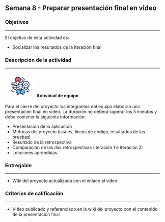 ## Semana 8 - Preparar presentación final en video

### Objetivos

---

El objetivo de esta actividad es:

- Socializar los resultados de la iteración final

### Descripción de la actividad

---

#### ![](./../../assets/images/grupo.png) Actividad de equipo

Para el cierre del proyecto los integrantes del equipo elaboran una presentación final en video. La duración no deberá superar los 5 minutos y debe contener la siguiente información:

- Presentación de la aplicación
- Métricas del proyecto (issues, líneas de código, resultados de las pruebas)
- Resultado de la retrospectiva
- Comparación de las dos retrospectivas (iteración 1 e iteración 2)
- Lecciones aprendidas

### Entregable

---

- Wiki del proyecto actualizada con el enlace al video

### Criterios de calificación

---

- Video publicado y referenciado en la wiki del proyecto con el contenido de la presentación final

